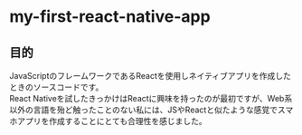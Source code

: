 # my-first-react-native-app

## 目的

JavaScriptのフレームワークであるReactを使用しネイティブアプリを作成したときのソースコードです。  
React Nativeを試したきっかけはReactに興味を持ったのが最初ですが、Web系以外の言語を殆ど触ったことのない私には、JSやReactと似たような感覚でスマホアプリを作成することにとても合理性を感じました。  
